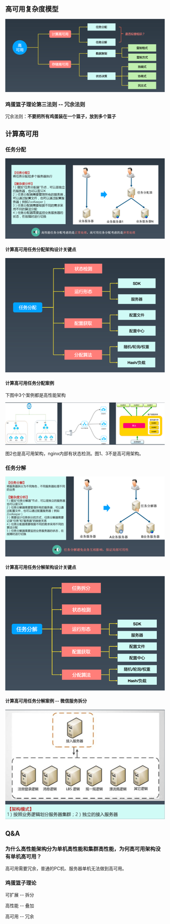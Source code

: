 ## 高可用复杂度模型

![](9_如何设计高可用架构.assets/image-20220829235245126.png)

### 鸡蛋篮子理论第三法则 -- 冗余法则

冗余法则：**不要把所有鸡蛋装在一个篮子，放到多个篮子**

## 计算高可用

### 任务分配

![](9_如何设计高可用架构.assets/image-20220829235927519.png)

#### 计算高可用任务分配架构设计关键点

![](9_如何设计高可用架构.assets/image-20220830000042343.png)

#### 计算高可用任务分配案例

下图中3个案例都是高性能架构

![](9_如何设计高可用架构.assets/image-20220830000217605.png)

图2也是高可用架构，nginx内部有状态检测。图1、3不是高可用架构。

### 任务分解

![](9_如何设计高可用架构.assets/image-20220830000822961.png)

#### 计算高可用任务分解架构设计关键点

![](9_如何设计高可用架构.assets/image-20220830000948167.png)

#### 计算高可用任务分解案例 -- 微信服务拆分

![](9_如何设计高可用架构.assets/image-20220830004523250.png)

## Q&A

### 为什么高性能架构分为单机高性能和集群高性能，为何高可用架构没有单机高可用？

高可用需要冗余，普通的PC机、服务器单机无法做到高可用。

### 鸡蛋篮子理论

可扩展 -- 拆分

高性能 -- 叠加

高可用 -- 冗余


